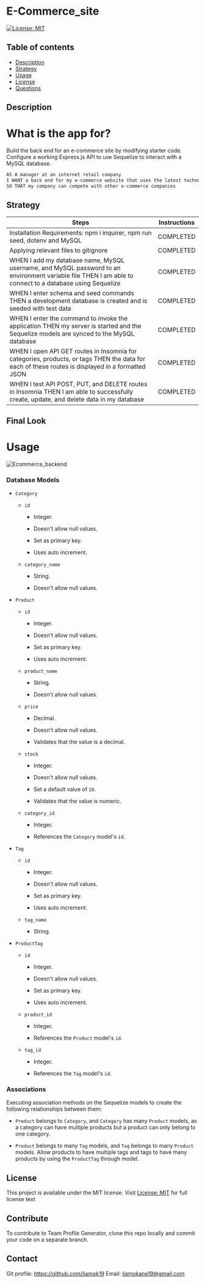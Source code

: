 # E-Commerce_site

[![License: MIT](https://img.shields.io/apm/l/vim-mode?color=orange&style=for-the-badge.svg)](https://opensource.org/licenses/MIT)

## Table of contents
- [Description](#description)
- [Strategy](#strategy)
- [Usage](#usage)
- [License](#license)
- [Questions](#questions)

## Description
# What is the app for?
 Build the back end for an e-commerce site by modifying starter code. Configure a working Express.js API to use Sequelize to interact with a MySQL database.

```md
AS A manager at an internet retail company
I WANT a back end for my e-commerce website that uses the latest technologies
SO THAT my company can compete with other e-commerce companies
```

## Strategy 
| Steps | Instructions | 
| ------------- |:-------------:| 
| Installation Requirements: npm i inquirer, npm run seed, dotenv and MySQL | COMPLETED |
| Applying relevant files to gitignore | COMPLETED |
| WHEN I add my database name, MySQL username, and MySQL password to an environment variable file THEN I am able to connect to a database using Sequelize | COMPLETED | 
| WHEN I enter schema and seed commands THEN a development database is created and is seeded with test data | COMPLETED | 
| WHEN I enter the command to invoke the application THEN my server is started and the Sequelize models are synced to the MySQL database | COMPLETED | 
| WHEN I open API GET routes in Insomnia for categories, products, or tags THEN the data for each of these routes is displayed in a formatted JSON | COMPLETED | 
| WHEN I test API POST, PUT, and DELETE routes in Insomnia THEN I am able to successfully create, update, and delete data in my database  | COMPLETED | 

## Final Look
# Usage
<img src='./assets/liamO_ecommerce_BACKEND.gif' alt="Ecommerce_backend" >

### Database Models

* `Category`

  * `id`

    * Integer.
  
    * Doesn't allow null values.
  
    * Set as primary key.
  
    * Uses auto increment.

  * `category_name`
  
    * String.
  
    * Doesn't allow null values.

* `Product`

  * `id`
  
    * Integer.
  
    * Doesn't allow null values.
  
    * Set as primary key.
  
    * Uses auto increment.

  * `product_name`
  
    * String.
  
    * Doesn't allow null values.

  * `price`
  
    * Decimal.
  
    * Doesn't allow null values.
  
    * Validates that the value is a decimal.

  * `stock`
  
    * Integer.
  
    * Doesn't allow null values.
  
    * Set a default value of `10`.
  
    * Validates that the value is numeric.

  * `category_id`
  
    * Integer.
  
    * References the `Category` model's `id`.

* `Tag`

  * `id`
  
    * Integer.
  
    * Doesn't allow null values.
  
    * Set as primary key.
  
    * Uses auto increment.

  * `tag_name`
  
    * String.

* `ProductTag`

  * `id`

    * Integer.

    * Doesn't allow null values.

    * Set as primary key.

    * Uses auto increment.

  * `product_id`

    * Integer.

    * References the `Product` model's `id`.

  * `tag_id`

    * Integer.

    * References the `Tag` model's `id`.

### Associations
Executing association methods on the Sequelize models to create the following relationships between them:

* `Product` belongs to `Category`, and `Category` has many `Product` models, as a category can have multiple products but a product can only belong to one category.

* `Product` belongs to many `Tag` models, and `Tag` belongs to many `Product` models. Allow products to have multiple tags and tags to have many products by using the `ProductTag` through model.

## License
This project is available under the MIT license. Visit [License: MIT](https://opensource.org/licenses/MIT) for full license text

## Contribute
To contribute to Team Profile Generator, clone this repo locally and commit your code on a separate branch.


## Contact
Git profile: https://github.com/liamok19
Email: liamokane19@gmail.com